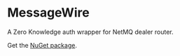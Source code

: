 # MessageWire
A Zero Knowledge auth wrapper for NetMQ dealer router.

Get the [NuGet package](https://www.nuget.org/packages/MessageWire).
